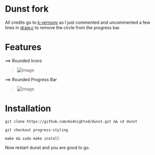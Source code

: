 # Dunst fork

All credits go to [k-vernooy](https://github.com/k-vernooy) as I just commented and uncommented a few lines in [draw.c](https://github.com/midnightxd/dunst/blob/master/src/draw.c) to remove the circle from the progress bar.

# Features
==> Rounded Icons

> ![image](https://user-images.githubusercontent.com/72155192/150628315-896fb47b-f959-4476-bfb6-26aa8e52b10b.png)


==> Rounded Progress Bar

> ![image](https://user-images.githubusercontent.com/72155192/150628299-56d725c9-88f9-4cc6-8e8e-981306306b49.png)


# Installation
```
git clone https://github.com/midnightxd/dunst.git && cd dunst
```

```
git checkout progress-styling
```
```
make && sudo make install
```
Now restart dunst and you are good to go.
